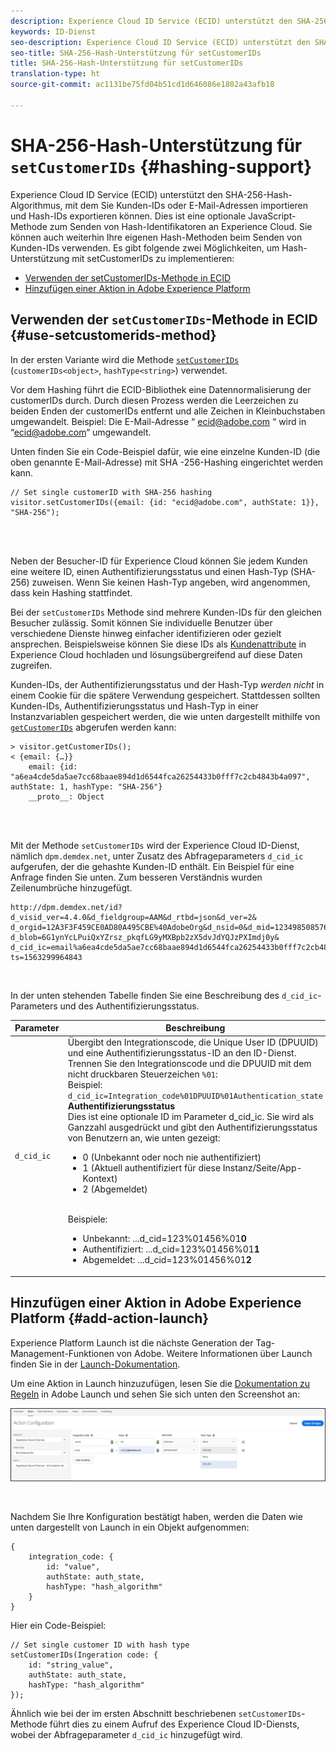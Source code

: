 ```yaml
---
description: Experience Cloud ID Service (ECID) unterstützt den SHA-256-Hash-Algorithmus, mit dem Sie Kunden-IDs oder E-Mail-Adressen importieren und Hash-IDs exportieren können. Dies ist eine optionale JavaScript-Methode zum Senden von Hash-Identifikatoren an Experience Cloud. Sie können auch weiterhin Ihre eigenen Hash-Methoden beim Senden von Kunden-IDs verwenden.
keywords: ID-Dienst
seo-description: Experience Cloud ID Service (ECID) unterstützt den SHA-256-Hash-Algorithmus, mit dem Sie Kunden-IDs oder E-Mail-Adressen importieren und Hash-IDs exportieren können. Dies ist eine optionale JavaScript-Methode zum Senden von Hash-Identifikatoren an Experience Cloud. Sie können auch weiterhin Ihre eigenen Hash-Methoden beim Senden von Kunden-IDs verwenden.
seo-title: SHA-256-Hash-Unterstützung für setCustomerIDs
title: SHA-256-Hash-Unterstützung für setCustomerIDs
translation-type: ht
source-git-commit: ac1131be75fd04b51cd1d646086e1802a43afb18

---
```



# SHA-256-Hash-Unterstützung für `setCustomerIDs` {#hashing-support}

Experience Cloud ID Service (ECID) unterstützt den SHA-256-Hash-Algorithmus, mit dem Sie Kunden-IDs oder E-Mail-Adressen importieren und Hash-IDs exportieren können. Dies ist eine optionale JavaScript-Methode zum Senden von Hash-Identifikatoren an Experience Cloud. Sie können auch weiterhin Ihre eigenen Hash-Methoden beim Senden von Kunden-IDs verwenden.
Es gibt folgende zwei Möglichkeiten, um Hash-Unterstützung mit setCustomerIDs zu implementieren:

* [Verwenden der setCustomerIDs-Methode in ECID](/help/reference/hashing-support.md#use-setcustomerids-method)
* [Hinzufügen einer Aktion in Adobe Experience Platform](/help/reference/hashing-support.md#add-action-launch)

## Verwenden der `setCustomerIDs`-Methode in ECID {#use-setcustomerids-method}

In der ersten Variante wird die Methode [`setCustomerIDs`](/help/library/get-set/setcustomerids.md) (`customerIDs<object>`, `hashType<string>`) verwendet.

Vor dem Hashing führt die ECID-Bibliothek eine Datennormalisierung der customerIDs durch. Durch diesen Prozess werden die Leerzeichen zu beiden Enden der customerIDs entfernt und alle Zeichen in Kleinbuchstaben umgewandelt. Beispiel: Die E-Mail-Adresse “ ecid@adobe.com “ wird in “ecid@adobe.com“ umgewandelt.

Unten finden Sie ein Code-Beispiel dafür, wie eine einzelne Kunden-ID (die oben genannte E-Mail-Adresse) mit SHA -256-Hashing eingerichtet werden kann.

```
// Set single customerID with SHA-256 hashing
visitor.setCustomerIDs({email: {id: "ecid@adobe.com", authState: 1}}, "SHA-256");
```

<br> 

Neben der Besucher-ID für Experience Cloud können Sie jedem Kunden eine weitere ID, einen Authentifizierungsstatus und einen Hash-Typ (SHA-256) zuweisen. Wenn Sie keinen Hash-Typ angeben, wird angenommen, dass kein Hashing stattfindet.

Bei der `setCustomerIDs` Methode sind mehrere Kunden-IDs für den gleichen Besucher zulässig. Somit können Sie individuelle Benutzer über verschiedene Dienste hinweg einfacher identifizieren oder gezielt ansprechen. Beispielsweise können Sie diese IDs als [Kundenattribute](https://docs.adobe.com/content/help/en/core-services/interface/customer-attributes/attributes.html) in Experience Cloud hochladen und lösungsübergreifend auf diese Daten zugreifen.

Kunden-IDs, der Authentifizierungsstatus und der Hash-Typ *werden nicht* in einem Cookie für die spätere Verwendung gespeichert. Stattdessen sollten Kunden-IDs, Authentifizierungsstatus und Hash-Typ in einer Instanzvariablen gespeichert werden, die wie unten dargestellt mithilfe von [`getCustomerIDs`](/help/library/get-set/getcustomerids.md) abgerufen werden kann:

```
> visitor.getCustomerIDs();
< {email: {…}}
    email: {id: "a6ea4cde5da5ae7cc68baae894d1d6544fca26254433b0fff7c2cb4843b4a097", authState: 1, hashType: "SHA-256"}
    __proto__: Object
```

<br> 

Mit der Methode `setCustomerIDs` wird der Experience Cloud ID-Dienst, nämlich `dpm.demdex.net`, unter Zusatz des Abfrageparameters `d_cid_ic` aufgerufen, der die gehashte Kunden-ID enthält. Ein Beispiel für eine Anfrage finden Sie unten. Zum besseren Verständnis wurden Zeilenumbrüche hinzugefügt.

```
http://dpm.demdex.net/id?d_visid_ver=4.4.0&d_fieldgroup=AAM&d_rtbd=json&d_ver=2&
d_orgid=12A3F3F459CE0AD80A495CBE%40AdobeOrg&d_nsid=0&d_mid=12349850857640731290890207735189050123&
d_blob=6G1ynYcLPuiQxYZrsz_pkqfLG9yMXBpb2zX5dvJdYQJzPXImdj0y&
d_cid_ic=email%a6ea4cde5da5ae7cc68baae894d1d6544fca26254433b0fff7c2cb4843b4a097%011&
ts=1563299964843
```

<br>

In der unten stehenden Tabelle finden Sie eine Beschreibung des `d_cid_ic`-Parameters und des Authentifizierungsstatus.

| Parameter | Beschreibung |
|------------|----------|
| `d_cid_ic` | Übergibt den Integrationscode, die Unique User ID (DPUUID) und eine Authentifizierungsstatus-ID an den ID-Dienst. Trennen Sie den Integrationscode und die DPUUID mit dem nicht druckbaren Steuerzeichen <code>%01</code>: <br> Beispiel: <code>d_cid_ic=Integration_code%01DPUUID%01Authentication_state</code> <br> <b>Authentifizierungsstatus</b> <br> Dies ist eine optionale ID im Parameter d_cid_ic. Sie wird als Ganzzahl ausgedrückt und gibt den Authentifizierungsstatus von Benutzern an, wie unten gezeigt: <br> <ul><li>0 (Unbekannt oder noch nie authentifiziert)</li><li>1 (Aktuell authentifiziert für diese Instanz/Seite/App-Kontext)</li><li>2 (Abgemeldet)</li></ul> <br> Beispiele: <br> <ul><li>Unbekannt: ...d_cid=123%01456%01<b>0</b></li><li>Authentifiziert: ...d_cid=123%01456%01<b>1</b></li><li>Abgemeldet: ...d_cid=123%01456%01<b>2</b></li></ul> |

## Hinzufügen einer Aktion in Adobe Experience Platform {#add-action-launch}

Experience Platform Launch ist die nächste Generation der Tag-Management-Funktionen von Adobe. Weitere Informationen über Launch finden Sie in der [Launch-Dokumentation](https://docs.adobe.com/content/help/en/launch/using/overview.html).

Um eine Aktion in Launch hinzuzufügen, lesen Sie die [Dokumentation zu Regeln](https://docs.adobe.com/help/en/launch/using/reference/manage-resources/rules.html) in Adobe Launch und sehen Sie sich unten den Screenshot an:

![](/help/reference/assets/hashing-support.png)

<br>

Nachdem Sie Ihre Konfiguration bestätigt haben, werden die Daten wie unten dargestellt von Launch in ein Objekt aufgenommen:

```
{
    integration_code: {
        id: "value",
        authState: auth_state,
        hashType: "hash_algorithm"
    }
}
```

Hier ein Code-Beispiel:

```
// Set single customer ID with hash type
setCustomerIDs(Ingeration code: {
    id: "string_value",
    authState: auth_state,
    hashType: "hash_algorithm"
});
```

Ähnlich wie bei der im ersten Abschnitt beschriebenen `setCustomerIDs`-Methode führt dies zu einem Aufruf des Experience Cloud ID-Diensts, wobei der Abfrageparameter `d_cid_ic` hinzugefügt wird.